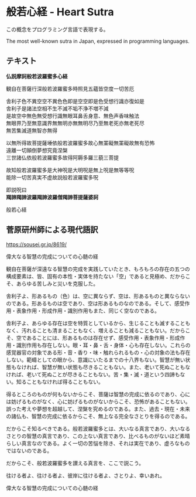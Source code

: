 # 般若心経 - Heart Sutra

この概念をプログラミング言語で表現する。

The most well-known sutra in Japan, expressed in programming languages.

## テキスト

**仏説摩訶般若波羅蜜多心経**  

観自在菩薩行深般若波羅蜜多時照見五蘊皆空度一切苦厄  

舎利子色不異空空不異色色即是空空即是色受想行識亦復如是  
舎利子是諸法空相不生不滅不垢不浄不増不減  
是故空中無色無受想行識無眼耳鼻舌身意、無色声香味触法  
無眼界乃至無意識界無無明亦無無明尽乃至無老死亦無老死尽  
無苦集滅道無智亦無得  

以無所得故菩提薩埵依般若波羅蜜多故心無罣礙無罣礙故無有恐怖  
遠離一切顛倒夢想究竟涅槃  
三世諸仏依般若波羅蜜多故得阿耨多羅三藐三菩提  

故知般若波羅蜜多是大神呪是大明呪是無上呪是無等等呪  
能除一切苦真実不虚故説般若波羅蜜多呪  

即説呪曰  
**羯諦羯諦波羅羯諦波羅僧羯諦菩提薩婆訶**  

般若心経

## 菅原研州師による現代語訳

https://sousei.gr.jp/8619/

偉大なる智慧の完成についての心髄の経

観自在菩薩が深遠なる智慧の完成を実践していたとき、もろもろの存在の五つの構成要素は、皆、固有の本性・実体を持たない「空」であると見極め、だからこそ、あらゆる苦しみと災いを克服した。

舎利子よ、形あるもの（色）は、空に異ならず、空は、形あるものと異ならないのである。形あるものは空であり、空は形あるものなのである。そして、感受作用・表象作用・形成作用・識別作用もまた、同じく空なのである。

舎利子よ、あらゆる存在は空を特質としているから、生じることも滅することもなく、汚れることも清まることもなく、増えることも減ることもない。だからこそ、空であることには、形あるものは存在せず、感受作用・表象作用・形成作用・識別作用も存在しない。眼・耳・鼻・舌・身体・心も存在しない。これらの感覚器官の対象である形・音・香り・味・触れられるもの・心の対象の法も存在しない。範疇としての眼から、意識にいたるまでの十八界もない。智慧が無い状態もなければ、智慧が無い状態も尽きることもない。また、老いて死ぬこともなければ、老いて死ぬことが尽きることもない。苦・集・滅・道という四諦もない。知ることもなければ得ることもない。

得るところのものが何もないからこそ、菩薩は智慧の完成に依るのであり、心には妨げるものがなく、心に妨げるものがないからこそ、恐怖があることもない。誤った考えや夢想を超越して、涅槃を究めるのである。また、過去・現在・未来の諸仏も、智慧の完成に依るからこそ、無上なる完全なさとりを得るのである。

だからこそ知るべきである。般若波羅蜜多とは、大いなる真言であり、大いなるさとりの智慧の真言であり、この上ない真言であり、比べるものがないほど素晴らしい真言なのである。よく一切の苦悩を除き、それは実在であり、虚ろなものではないのである。

だからこそ、般若波羅蜜多を讃える真言を、ここで説こう。

往ける者よ、往ける者よ、彼岸に往ける者よ、さとりよ、幸いあれ。

偉大なる智慧の完成についての心髄の経
